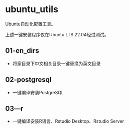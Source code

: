 # ubuntu_utils
Ubuntu自动化配置工具。

上述一键安装程序仅在Ubuntu LTS 22.04经过测试。

## 01-en_dirs
- 将家目录下中文相关目录一键替换为英文目录

## 02-postgresql
- 一键编译安装PostgreSQL

## 03—r
- 一键编译安装R语言、Rstudio Desktop、Rstudio Server
